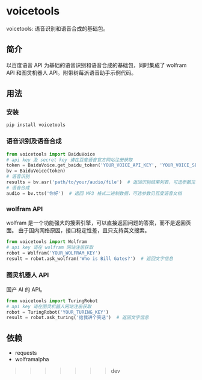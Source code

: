 # voicetools
voicetools: 语音识别和语音合成的基础包。
## 简介
以百度语音 API 为基础的语音识别和语音合成的基础包，同时集成了 wolfram API 和图灵机器人 API。附带树莓派语音助手示例代码。

## 用法
### 安装
```shell
pip install voicetools
```

### 语音识别及语音合成
```python
from voicetools import BaiduVoice
# api key 及 secret key 请在百度语音官方网站注册获取
token = BaiduVoice.get_baidu_token('YOUR_VOICE_API_KEY', 'YOUR_VOICE_SECRET')
bv = BaiduVoice(token)
# 语音识别
results = bv.asr('path/to/your/audio/file')  # 返回识别结果列表，可选参数见百度语音文档
# 语音合成
audio = bv.tts('你好')  # 返回 MP3 格式二进制数据，可选参数见百度语音文档
```

### wolfram API
wolfram 是一个功能强大的搜索引擎，可以直接返回问题的答案，而不是返回页面。
由于国内网络原因，接口稳定性差，且只支持英文搜索。
```python
from voicetools import Wolfram
# api key 请在 wolfram 网站注册获取
robot = Wolfram('YOUR_WOLFRAM_KEY')
result = robot.ask_wolfram('Who is Bill Gates?')  # 返回文字信息
```

### 图灵机器人 API
国产 AI 的 API。
```python
from voicetools import TuringRobot
# api key 请在图灵机器人网站注册获取
robot = TuringRobot('YOUR_TURING_KEY')
result = robot.ask_turing('给我讲个笑话')  # 返回文字信息
```

## 依赖
- requests
- wolframalpha

>>>>>>> dev

